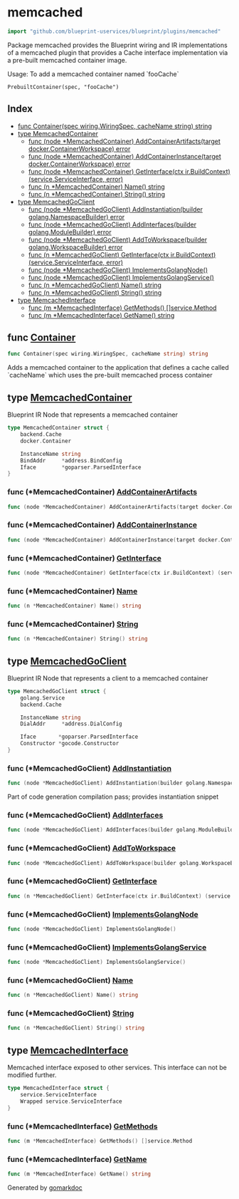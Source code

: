 <!-- Code generated by gomarkdoc. DO NOT EDIT -->

# memcached

```go
import "github.com/blueprint-uservices/blueprint/plugins/memcached"
```

Package memcached provides the Blueprint wiring and IR implementations of a memcached plugin that provides a Cache interface implementation via a pre\-built memcached container image.

Usage: To add a memcached container named \`fooCache\`

```
PrebuiltContainer(spec, "fooCache")
```

## Index

- [func Container\(spec wiring.WiringSpec, cacheName string\) string](<#Container>)
- [type MemcachedContainer](<#MemcachedContainer>)
  - [func \(node \*MemcachedContainer\) AddContainerArtifacts\(target docker.ContainerWorkspace\) error](<#MemcachedContainer.AddContainerArtifacts>)
  - [func \(node \*MemcachedContainer\) AddContainerInstance\(target docker.ContainerWorkspace\) error](<#MemcachedContainer.AddContainerInstance>)
  - [func \(node \*MemcachedContainer\) GetInterface\(ctx ir.BuildContext\) \(service.ServiceInterface, error\)](<#MemcachedContainer.GetInterface>)
  - [func \(n \*MemcachedContainer\) Name\(\) string](<#MemcachedContainer.Name>)
  - [func \(n \*MemcachedContainer\) String\(\) string](<#MemcachedContainer.String>)
- [type MemcachedGoClient](<#MemcachedGoClient>)
  - [func \(node \*MemcachedGoClient\) AddInstantiation\(builder golang.NamespaceBuilder\) error](<#MemcachedGoClient.AddInstantiation>)
  - [func \(node \*MemcachedGoClient\) AddInterfaces\(builder golang.ModuleBuilder\) error](<#MemcachedGoClient.AddInterfaces>)
  - [func \(node \*MemcachedGoClient\) AddToWorkspace\(builder golang.WorkspaceBuilder\) error](<#MemcachedGoClient.AddToWorkspace>)
  - [func \(n \*MemcachedGoClient\) GetInterface\(ctx ir.BuildContext\) \(service.ServiceInterface, error\)](<#MemcachedGoClient.GetInterface>)
  - [func \(node \*MemcachedGoClient\) ImplementsGolangNode\(\)](<#MemcachedGoClient.ImplementsGolangNode>)
  - [func \(node \*MemcachedGoClient\) ImplementsGolangService\(\)](<#MemcachedGoClient.ImplementsGolangService>)
  - [func \(n \*MemcachedGoClient\) Name\(\) string](<#MemcachedGoClient.Name>)
  - [func \(n \*MemcachedGoClient\) String\(\) string](<#MemcachedGoClient.String>)
- [type MemcachedInterface](<#MemcachedInterface>)
  - [func \(m \*MemcachedInterface\) GetMethods\(\) \[\]service.Method](<#MemcachedInterface.GetMethods>)
  - [func \(m \*MemcachedInterface\) GetName\(\) string](<#MemcachedInterface.GetName>)


<a name="Container"></a>
## func [Container](<https://github.com/blueprint-uservices/blueprint/blob/main/plugins/memcached/wiring.go#L19>)

```go
func Container(spec wiring.WiringSpec, cacheName string) string
```

Adds a memcached container to the application that defines a cache called \`cacheName\` which uses the pre\-built memcached process container

<a name="MemcachedContainer"></a>
## type [MemcachedContainer](<https://github.com/blueprint-uservices/blueprint/blob/main/plugins/memcached/ir_memcached_container.go#L14-L21>)

Blueprint IR Node that represents a memcached container

```go
type MemcachedContainer struct {
    backend.Cache
    docker.Container

    InstanceName string
    BindAddr     *address.BindConfig
    Iface        *goparser.ParsedInterface
}
```

<a name="MemcachedContainer.AddContainerArtifacts"></a>
### func \(\*MemcachedContainer\) [AddContainerArtifacts](<https://github.com/blueprint-uservices/blueprint/blob/main/plugins/memcached/ir_memcached_container.go#L78>)

```go
func (node *MemcachedContainer) AddContainerArtifacts(target docker.ContainerWorkspace) error
```



<a name="MemcachedContainer.AddContainerInstance"></a>
### func \(\*MemcachedContainer\) [AddContainerInstance](<https://github.com/blueprint-uservices/blueprint/blob/main/plugins/memcached/ir_memcached_container.go#L82>)

```go
func (node *MemcachedContainer) AddContainerInstance(target docker.ContainerWorkspace) error
```



<a name="MemcachedContainer.GetInterface"></a>
### func \(\*MemcachedContainer\) [GetInterface](<https://github.com/blueprint-uservices/blueprint/blob/main/plugins/memcached/ir_memcached_container.go#L73>)

```go
func (node *MemcachedContainer) GetInterface(ctx ir.BuildContext) (service.ServiceInterface, error)
```



<a name="MemcachedContainer.Name"></a>
### func \(\*MemcachedContainer\) [Name](<https://github.com/blueprint-uservices/blueprint/blob/main/plugins/memcached/ir_memcached_container.go#L69>)

```go
func (n *MemcachedContainer) Name() string
```



<a name="MemcachedContainer.String"></a>
### func \(\*MemcachedContainer\) [String](<https://github.com/blueprint-uservices/blueprint/blob/main/plugins/memcached/ir_memcached_container.go#L65>)

```go
func (n *MemcachedContainer) String() string
```



<a name="MemcachedGoClient"></a>
## type [MemcachedGoClient](<https://github.com/blueprint-uservices/blueprint/blob/main/plugins/memcached/ir_client.go#L18-L27>)

Blueprint IR Node that represents a client to a memcached container

```go
type MemcachedGoClient struct {
    golang.Service
    backend.Cache

    InstanceName string
    DialAddr     *address.DialConfig

    Iface       *goparser.ParsedInterface
    Constructor *gocode.Constructor
}
```

<a name="MemcachedGoClient.AddInstantiation"></a>
### func \(\*MemcachedGoClient\) [AddInstantiation](<https://github.com/blueprint-uservices/blueprint/blob/main/plugins/memcached/ir_client.go#L81>)

```go
func (node *MemcachedGoClient) AddInstantiation(builder golang.NamespaceBuilder) error
```

Part of code generation compilation pass; provides instantiation snippet

<a name="MemcachedGoClient.AddInterfaces"></a>
### func \(\*MemcachedGoClient\) [AddInterfaces](<https://github.com/blueprint-uservices/blueprint/blob/main/plugins/memcached/ir_client.go#L76>)

```go
func (node *MemcachedGoClient) AddInterfaces(builder golang.ModuleBuilder) error
```



<a name="MemcachedGoClient.AddToWorkspace"></a>
### func \(\*MemcachedGoClient\) [AddToWorkspace](<https://github.com/blueprint-uservices/blueprint/blob/main/plugins/memcached/ir_client.go#L72>)

```go
func (node *MemcachedGoClient) AddToWorkspace(builder golang.WorkspaceBuilder) error
```



<a name="MemcachedGoClient.GetInterface"></a>
### func \(\*MemcachedGoClient\) [GetInterface](<https://github.com/blueprint-uservices/blueprint/blob/main/plugins/memcached/ir_client.go#L68>)

```go
func (n *MemcachedGoClient) GetInterface(ctx ir.BuildContext) (service.ServiceInterface, error)
```



<a name="MemcachedGoClient.ImplementsGolangNode"></a>
### func \(\*MemcachedGoClient\) [ImplementsGolangNode](<https://github.com/blueprint-uservices/blueprint/blob/main/plugins/memcached/ir_client.go#L92>)

```go
func (node *MemcachedGoClient) ImplementsGolangNode()
```



<a name="MemcachedGoClient.ImplementsGolangService"></a>
### func \(\*MemcachedGoClient\) [ImplementsGolangService](<https://github.com/blueprint-uservices/blueprint/blob/main/plugins/memcached/ir_client.go#L93>)

```go
func (node *MemcachedGoClient) ImplementsGolangService()
```



<a name="MemcachedGoClient.Name"></a>
### func \(\*MemcachedGoClient\) [Name](<https://github.com/blueprint-uservices/blueprint/blob/main/plugins/memcached/ir_client.go#L44>)

```go
func (n *MemcachedGoClient) Name() string
```



<a name="MemcachedGoClient.String"></a>
### func \(\*MemcachedGoClient\) [String](<https://github.com/blueprint-uservices/blueprint/blob/main/plugins/memcached/ir_client.go#L40>)

```go
func (n *MemcachedGoClient) String() string
```



<a name="MemcachedInterface"></a>
## type [MemcachedInterface](<https://github.com/blueprint-uservices/blueprint/blob/main/plugins/memcached/ir_memcached_container.go#L25-L28>)

Memcached interface exposed to other services. This interface can not be modified further.

```go
type MemcachedInterface struct {
    service.ServiceInterface
    Wrapped service.ServiceInterface
}
```

<a name="MemcachedInterface.GetMethods"></a>
### func \(\*MemcachedInterface\) [GetMethods](<https://github.com/blueprint-uservices/blueprint/blob/main/plugins/memcached/ir_memcached_container.go#L34>)

```go
func (m *MemcachedInterface) GetMethods() []service.Method
```



<a name="MemcachedInterface.GetName"></a>
### func \(\*MemcachedInterface\) [GetName](<https://github.com/blueprint-uservices/blueprint/blob/main/plugins/memcached/ir_memcached_container.go#L30>)

```go
func (m *MemcachedInterface) GetName() string
```



Generated by [gomarkdoc](<https://github.com/princjef/gomarkdoc>)
